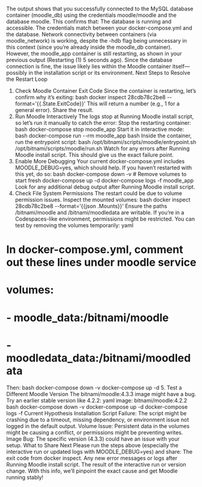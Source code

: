 The output shows that you successfully connected to the MySQL database container (moodle_db) using the credentials moodle/moodle and the database moodle. This confirms that:
The database is running and accessible.
The credentials match between your docker-compose.yml and the database.
Network connectivity between containers (via moodle_network) is working, despite the -hdb flag being unnecessary in this context (since you’re already inside the moodle_db container).
However, the moodle_app container is still restarting, as shown in your previous output (Restarting (1) 5 seconds ago). Since the database connection is fine, the issue likely lies within the Moodle container itself—possibly in the installation script or its environment.
Next Steps to Resolve the Restart Loop
1. Check Moodle Container Exit Code
Since the container is restarting, let’s confirm why it’s exiting:
bash
docker inspect 28cdb78c2be8 --format='{{.State.ExitCode}}'
This will return a number (e.g., 1 for a general error). Share the result.
2. Run Moodle Interactively
The logs stop at Running Moodle install script, so let’s run it manually to catch the error:
Stop the restarting container:
bash
docker-compose stop moodle_app
Start it in interactive mode:
bash
docker-compose run --rm moodle_app bash
Inside the container, run the entrypoint script:
bash
/opt/bitnami/scripts/moodle/entrypoint.sh /opt/bitnami/scripts/moodle/run.sh
Watch for any errors after Running Moodle install script. This should give us the exact failure point.
3. Enable More Debugging
Your current docker-compose.yml includes MOODLE_DEBUG=yes, which should help. If you haven’t restarted with this yet, do so:
bash
docker-compose down -v  # Remove volumes to start fresh
docker-compose up -d
docker-compose logs -f moodle_app
Look for any additional debug output after Running Moodle install script.
4. Check File System Permissions
The restart could be due to volume permission issues. Inspect the mounted volumes:
bash
docker inspect 28cdb78c2be8 --format='{{json .Mounts}}'
Ensure the paths /bitnami/moodle and /bitnami/moodledata are writable. If you’re in a Codespaces-like environment, permissions might be restricted. You can test by removing the volumes temporarily:
yaml
# In docker-compose.yml, comment out these lines under moodle service
# volumes:
#   - moodle_data:/bitnami/moodle
#   - moodledata_data:/bitnami/moodledata
Then:
bash
docker-compose down -v
docker-compose up -d
5. Test a Different Moodle Version
The bitnami/moodle:4.3.3 image might have a bug. Try an earlier stable version like 4.2.2:
yaml
image: bitnami/moodle:4.2.2
bash
docker-compose down -v
docker-compose up -d
docker-compose logs -f
Current Hypothesis
Installation Script Failure: The script might be crashing due to a timeout, missing dependency, or environment issue not logged in the default output.
Volume Issue: Persistent data in the volumes might be causing a conflict, or permissions might be preventing writes.
Image Bug: The specific version (4.3.3) could have an issue with your setup.
What to Share Next
Please run the steps above (especially the interactive run or updated logs with MOODLE_DEBUG=yes) and share:
The exit code from docker inspect.
Any new error messages or logs after Running Moodle install script.
The result of the interactive run or version change.
With this info, we’ll pinpoint the exact cause and get Moodle running stably!